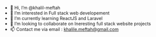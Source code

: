- 👋 Hi, I’m @khalil-meftah 
- 👀 I’m interested in Full stack web developement
- 🌱 I’m currently learning ReactJS and Laravel
- 💞️ I’m looking to collaborate on Ineresting full stack website projects
- 📫 Contact me via email : khalile.meftah@gmail.com
